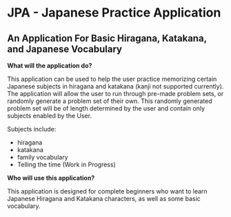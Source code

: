 # JPA - Japanese Practice Application

## An Application For Basic Hiragana, Katakana, and Japanese Vocabulary

**What will the application do?**

This application can be used to help the user practice memorizing certain Japanese subjects
in hiragana and katakana (kanji not supported currently). 
The application will allow the user to run through pre-made problem sets, or randomly
generate a problem set of their own. This randomly generated problem set will be 
of length determined by the user and contain only subjects enabled by the User. 

Subjects include:
- hiragana 
- katakana 
- family vocabulary
- Telling the time (Work in Progress)

**Who will use this application?**

This application is designed for complete beginners who want to learn Japanese
Hiragana and Katakana characters, as well as some basic vocabulary. 

